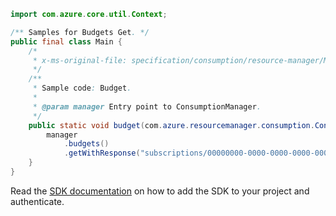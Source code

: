 ```java
import com.azure.core.util.Context;

/** Samples for Budgets Get. */
public final class Main {
    /*
     * x-ms-original-file: specification/consumption/resource-manager/Microsoft.Consumption/stable/2021-10-01/examples/Budget.json
     */
    /**
     * Sample code: Budget.
     *
     * @param manager Entry point to ConsumptionManager.
     */
    public static void budget(com.azure.resourcemanager.consumption.ConsumptionManager manager) {
        manager
            .budgets()
            .getWithResponse("subscriptions/00000000-0000-0000-0000-000000000000", "TestBudget", Context.NONE);
    }
}
```

Read the [SDK documentation](https://github.com/Azure/azure-sdk-for-java/blob/azure-resourcemanager-consumption_1.0.0-beta.3/sdk/consumption/azure-resourcemanager-consumption/README.md) on how to add the SDK to your project and authenticate.
